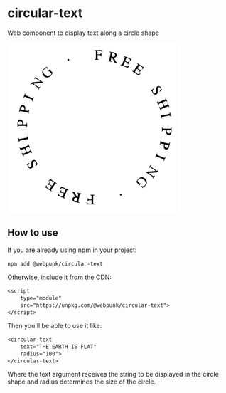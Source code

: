 # circular-text
Web component to display text along a circle shape

![Circular text example](circle.png)

## How to use

If you are already using npm in your project:
```
npm add @webpunk/circular-text
```

Otherwise, include it from the CDN:
```
<script
    type="module"
    src="https://unpkg.com/@webpunk/circular-text">
</script>
```

Then you'll be able to use it like:
```
<circular-text 
    text="THE EARTH IS FLAT"
    radius="100">
</circular-text>
```

Where the text argument receives the string to be displayed in the circle shape and radius determines the size of the circle.